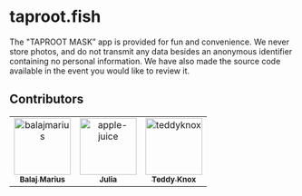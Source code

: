 # taproot.fish

The "TAPROOT MASK” app is provided for fun and
convenience. We never store photos, and do not transmit any data besides an anonymous identifier
containing no personal information. We have also made the source code available in the event you would
like to review it.

## Contributors

<!-- readme: contributors -start -->
<table>
<tr>
    <td align="center">
        <a href="https://github.com/balajmarius">
            <img src="https://avatars.githubusercontent.com/u/5159921?v=4" width="100;" alt="balajmarius"/>
            <br />
            <sub><b>Balaj Marius</b></sub>
        </a>
    </td>
    <td align="center">
        <a href="https://github.com/apple-juice">
            <img src="https://avatars.githubusercontent.com/u/2690724?v=4" width="100;" alt="apple-juice"/>
            <br />
            <sub><b>Julia </b></sub>
        </a>
    </td>
    <td align="center">
        <a href="https://github.com/teddyknox">
            <img src="https://avatars.githubusercontent.com/u/1178653?v=4" width="100;" alt="teddyknox"/>
            <br />
            <sub><b>Teddy Knox</b></sub>
        </a>
    </td></tr>
</table>
<!-- readme: contributors -end -->
